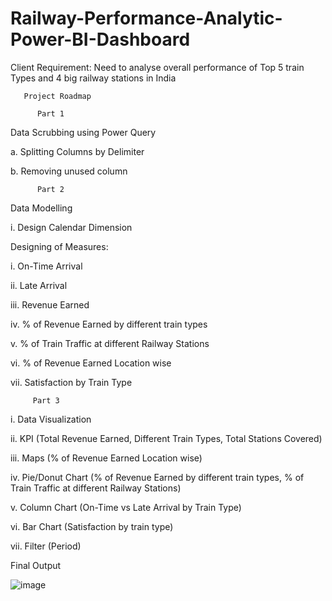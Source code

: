 # Railway-Performance-Analytic-Power-BI-Dashboard

Client Requirement: Need to analyse overall performance of Top 5 train Types and 4 big railway stations in India

       Project Roadmap
       
          Part 1
Data Scrubbing using Power Query

a. Splitting Columns by Delimiter

b. Removing unused column

          Part 2
          
Data Modelling

i. Design Calendar Dimension

Designing of Measures:

i. On-Time Arrival 

ii. Late Arrival

iii. Revenue Earned

iv. % of Revenue Earned by different train types

v. % of Train Traffic at different Railway Stations

vi. % of Revenue Earned Location wise

vii. Satisfaction by Train Type

         Part 3
         
i. Data Visualization

ii. KPI (Total Revenue Earned, Different Train Types, Total Stations Covered) 

iii. Maps (% of Revenue Earned Location wise)

iv. Pie/Donut Chart (% of Revenue Earned by different train types, % of Train Traffic at different Railway Stations)

v. Column Chart (On-Time vs Late Arrival by Train Type)

vi. Bar Chart (Satisfaction by train type)

vii. Filter (Period)

Final Output 

![image](https://github.com/rawatpiyush/Railway-Performance-Analytic-Power-BI-Dashboard/assets/143168770/a7b33d89-6b33-42ae-ac3c-22ad08282186)

